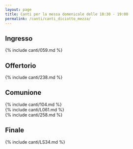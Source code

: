 ```yaml
---
layout: page
title: Canti per la messa domenicale delle 18:30 - 19:00
permalink: /canti/canti_diciotto_mezza/
---
```


## Ingresso
{% include canti/059.md %}     

## Offertorio
{% include canti/238.md %}   

## Comunione   
{% include canti/104.md %}   
{% include canti/L061.md %}    
{% include canti/258.md %}  

## Finale
{% include canti/LS34.md %}
